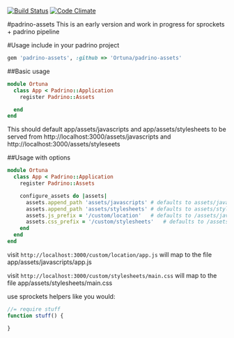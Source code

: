 [![Build Status](https://travis-ci.org/Ortuna/padrino-assets.png?branch=master)](https://travis-ci.org/Ortuna/padrino-assets)
[![Code Climate](https://codeclimate.com/github/Ortuna/padrino-assets.png)](https://codeclimate.com/github/Ortuna/padrino-assets)

#padrino-assets
This is an early version and work in progress for sprockets + padrino pipeline

#Usage
include in your padrino project
```ruby
gem 'padrino-assets', :github => 'Ortuna/padrino-assets'
```

##Basic usage

```ruby
module Ortuna
  class App < Padrino::Application
    register Padrino::Assets

  end
end
```

This should default app/assets/javascripts and app/assets/stylesheets to be served
from http://localhost:3000/assets/javascripts and http://localhost:3000/assets/styleseets

##Usage with options
```ruby
module Ortuna
  class App < Padrino::Application
    register Padrino::Assets

    configure_assets do |assets|
      assets.append_path 'assets/javascripts' # defaults to assets/javascript
      assets.append_path 'assets/stylesheets' # defaults to assets/stylesheets
      assets.js_prefix = '/custom/location'   # defaults to /assets/javascripts
      assets.css_prefix = '/custom/stylesheets'   # defaults to /assets/stylesheets
    end
  end
end
```

visit `http://localhost:3000/custom/location/app.js` will map to the file
app/assets/javascripts/app.js

visit `http://localhost:3000/custom/stylesheets/main.css` will map to the file
app/assets/stylesheets/main.css

use sprockets helpers like you would:
```javascript
//= require stuff
function stuff() {

}
```

